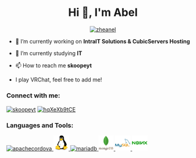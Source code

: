 <h1 align="center">Hi 👋, I'm Abel</h1>
<!--<h3 align="center">An IT Student</h3>-->

<p align="center"> <a href="https://github.com/ryo-ma/github-profile-trophy"><img src="https://github-profile-trophy.vercel.app/?username=zheanel&theme=onedark" alt="zheanel" /></a> </p>

- 🔭 I’m currently working on **IntraIT Solutions & CubicServers Hosting**

- 🌱 I’m currently studying **IT**

- 📫 How to reach me **skoopeyt**

- I play VRChat, feel free to add me!

<h3 align="left">Connect with me:</h3>
<p align="left">
<a href="https://twitter.com/skoopeyt" target="blank"><img align="center" src="https://raw.githubusercontent.com/rahuldkjain/github-profile-readme-generator/master/src/images/icons/Social/twitter.svg" alt="skoopeyt" height="30" width="40" /></a>
<!--<a href="https://www.youtube.com/channel/UCVnZKeOZnCBL5_J43f7FNXg" target="blank"><img align="center" src="https://raw.githubusercontent.com/rahuldkjain/github-profile-readme-generator/master/src/images/icons/Social/youtube.svg" alt="skoopeyt" height="30" width="40" /></a>-->
<a href="https://discord.gg/hqXeXb9tCE" target="blank"><img align="center" src="https://raw.githubusercontent.com/rahuldkjain/github-profile-readme-generator/master/src/images/icons/Social/discord.svg" alt="hqXeXb9tCE" height="30" width="40" /></a>
</p>

<h3 align="left">Languages and Tools:</h3>
<p align="left"> <a href="https://cordova.apache.org/" target="_blank"> <img src="https://www.vectorlogo.zone/logos/apache_cordova/apache_cordova-icon.svg" alt="apachecordova" width="40" height="40"/> </a> <a href="https://www.linux.org/" target="_blank"> <img src="https://raw.githubusercontent.com/devicons/devicon/master/icons/linux/linux-original.svg" alt="linux" width="40" height="40"/> </a> <a href="https://mariadb.org/" target="_blank"> <img src="https://www.vectorlogo.zone/logos/mariadb/mariadb-icon.svg" alt="mariadb" width="40" height="40"/> </a> <a href="https://www.mongodb.com/" target="_blank"> <img src="https://raw.githubusercontent.com/devicons/devicon/master/icons/mongodb/mongodb-original-wordmark.svg" alt="mongodb" width="40" height="40"/> </a> <a href="https://www.mysql.com/" target="_blank"> <img src="https://raw.githubusercontent.com/devicons/devicon/master/icons/mysql/mysql-original-wordmark.svg" alt="mysql" width="40" height="40"/> </a> <a href="https://www.nginx.com" target="_blank"> <img src="https://raw.githubusercontent.com/devicons/devicon/master/icons/nginx/nginx-original.svg" alt="nginx" width="40" height="40"/> </a> </p>
